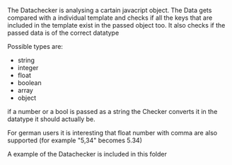 The Datachecker is analysing a cartain javacript object.
The Data gets compared with a individual template and checks 
if all the keys that are included in the template exist in the 
passed object too.
It also checks if the passed data is of the correct datatype

Possible types are:

- string
- integer
- float
- boolean
- array
- object

if a number or a bool is passed as a string the Checker converts it in the 
datatype it should actually be.

For german users it is interesting that float number with comma are also supported
(for example "5,34" becomes 5.34)

A example of the Datachecker is included in this folder